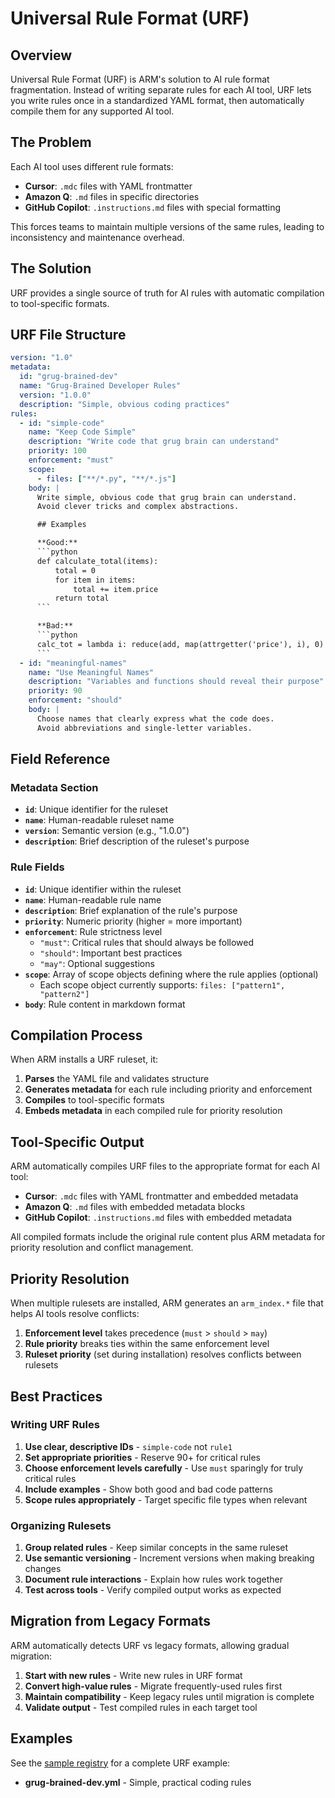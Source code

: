 # Universal Rule Format (URF)

## Overview

Universal Rule Format (URF) is ARM's solution to AI rule format fragmentation. Instead of writing separate rules for each AI tool, URF lets you write rules once in a standardized YAML format, then automatically compile them for any supported AI tool.

## The Problem

Each AI tool uses different rule formats:
- **Cursor**: `.mdc` files with YAML frontmatter
- **Amazon Q**: `.md` files in specific directories
- **GitHub Copilot**: `.instructions.md` files with special formatting

This forces teams to maintain multiple versions of the same rules, leading to inconsistency and maintenance overhead.

## The Solution

URF provides a single source of truth for AI rules with automatic compilation to tool-specific formats.

## URF File Structure

```yaml
version: "1.0"
metadata:
  id: "grug-brained-dev"
  name: "Grug-Brained Developer Rules"
  version: "1.0.0"
  description: "Simple, obvious coding practices"
rules:
  - id: "simple-code"
    name: "Keep Code Simple"
    description: "Write code that grug brain can understand"
    priority: 100
    enforcement: "must"
    scope:
      - files: ["**/*.py", "**/*.js"]
    body: |
      Write simple, obvious code that grug brain can understand.
      Avoid clever tricks and complex abstractions.

      ## Examples

      **Good:**
      ```python
      def calculate_total(items):
          total = 0
          for item in items:
              total += item.price
          return total
      ```

      **Bad:**
      ```python
      calc_tot = lambda i: reduce(add, map(attrgetter('price'), i), 0)
      ```
  - id: "meaningful-names"
    name: "Use Meaningful Names"
    description: "Variables and functions should reveal their purpose"
    priority: 90
    enforcement: "should"
    body: |
      Choose names that clearly express what the code does.
      Avoid abbreviations and single-letter variables.
```

## Field Reference

### Metadata Section
- **`id`**: Unique identifier for the ruleset
- **`name`**: Human-readable ruleset name
- **`version`**: Semantic version (e.g., "1.0.0")
- **`description`**: Brief description of the ruleset's purpose

### Rule Fields
- **`id`**: Unique identifier within the ruleset
- **`name`**: Human-readable rule name
- **`description`**: Brief explanation of the rule's purpose
- **`priority`**: Numeric priority (higher = more important)
- **`enforcement`**: Rule strictness level
  - `"must"`: Critical rules that should always be followed
  - `"should"`: Important best practices
  - `"may"`: Optional suggestions
- **`scope`**: Array of scope objects defining where the rule applies (optional)
  - Each scope object currently supports: `files: ["pattern1", "pattern2"]`
- **`body`**: Rule content in markdown format

## Compilation Process

When ARM installs a URF ruleset, it:

1. **Parses** the YAML file and validates structure
2. **Generates metadata** for each rule including priority and enforcement
3. **Compiles** to tool-specific formats
4. **Embeds metadata** in each compiled rule for priority resolution

## Tool-Specific Output

ARM automatically compiles URF files to the appropriate format for each AI tool:

- **Cursor**: `.mdc` files with YAML frontmatter and embedded metadata
- **Amazon Q**: `.md` files with embedded metadata blocks
- **GitHub Copilot**: `.instructions.md` files with embedded metadata

All compiled formats include the original rule content plus ARM metadata for priority resolution and conflict management.

## Priority Resolution

When multiple rulesets are installed, ARM generates an `arm_index.*` file that helps AI tools resolve conflicts:

1. **Enforcement level** takes precedence (`must` > `should` > `may`)
2. **Rule priority** breaks ties within the same enforcement level
3. **Ruleset priority** (set during installation) resolves conflicts between rulesets

## Best Practices

### Writing URF Rules

1. **Use clear, descriptive IDs** - `simple-code` not `rule1`
2. **Set appropriate priorities** - Reserve 90+ for critical rules
3. **Choose enforcement levels carefully** - Use `must` sparingly for truly critical rules
4. **Include examples** - Show both good and bad code patterns
5. **Scope rules appropriately** - Target specific file types when relevant

### Organizing Rulesets

1. **Group related rules** - Keep similar concepts in the same ruleset
2. **Use semantic versioning** - Increment versions when making breaking changes
3. **Document rule interactions** - Explain how rules work together
4. **Test across tools** - Verify compiled output works as expected

## Migration from Legacy Formats

ARM automatically detects URF vs legacy formats, allowing gradual migration:

1. **Start with new rules** - Write new rules in URF format
2. **Convert high-value rules** - Migrate frequently-used rules first
3. **Maintain compatibility** - Keep legacy rules until migration is complete
4. **Validate output** - Test compiled rules in each target tool

## Examples

See the [sample registry](https://github.com/jomadu/ai-rules-manager-sample-git-registry) for a complete URF example:

- **grug-brained-dev.yml** - Simple, practical coding rules
